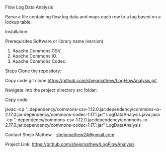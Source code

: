 Flow Log Data Analysis

Parse a file containing flow log data and maps each row to a tag based on a lookup table. 

Installation

Prerequisites
Software or library name (version)

1. Apache Commons CSV.
2. Apache Commons IO.
3. Apache Commons Codec.

Steps
Clone the repository:

Copy code
git clone https://github.com/shejomathew/LogFlowAnalysis.git 

Navigate into the project directory src folder:

Copy code

javac -cp ".:dependency/commons-csv-1.12.0.jar:dependency/commons-io-2.17.0.jar:dependency/commons-codec-1.17.1.jar" LogDataAnalysis.java 
java -cp ".:dependency/commons-csv-1.12.0.jar:dependency/commons-io-2.17.0.jar:dependency/commons-codec-1.17.1.jar" LogDataAnalysis 


Contact
Shejo Mathew - shejomathew24@gmail.com

Project Link: https://github.com/shejomathew/LogFlowAnalysis

